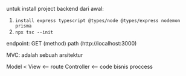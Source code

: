 untuk install project backend dari awal:

1. `install express typescript @types/node @types/express nodemon prisma`
2. `npx tsc --init`

endpoint:
GET (method)
path (http://localhost:3000)

MVC: adalah sebuah arsitektur

Model <
View <-- route
Controller <-- code bisnis proccess

